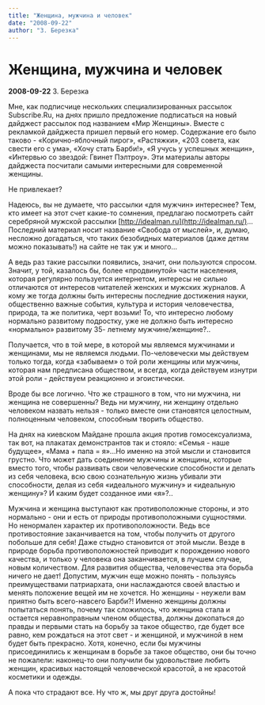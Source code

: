 ```yaml
---
title: "Женщина, мужчина и человек"
date: "2008-09-22"
author: "З. Березка"
---
```


# Женщина, мужчина и человек

**2008-09-22** З. Березка

Мне, как подписчице нескольких специализированных рассылок Subscribe.Ru, на днях пришло предложение подписаться на новый дайджест рассылок под названием «Мир Женщины». Вместе с рекламкой дайджеста пришел первый его номер. Содержание его было таково - «Корично-яблочный пирог», «Растяжки», «203 совета, как свести его с ума», «Хочу стать Барби!», «Я учусь у успешных женщин», «Интервью со звездой: Гвинет Пэлтроу». Эти материалы авторы дайджеста посчитали самыми интересными для современной женщины.

Не привлекает?

Надеюсь, вы не думаете, что рассылки «для мужчин» интереснее? Тем, кто имеет на этот счет какие-то сомнения, предлагаю посмотреть сайт серебряной мужской рассылки [http://idealman.ru](http://idealman.ru/)... Последний материал носит название «Свобода от мыслей», и, думаю, несложно догадаться, что таких безобидных материалов (даже детям можно показывать!) на сайте не так уж и много...

А ведь раз такие рассылки появились, значит, они пользуются спросом. Значит, у той, казалось бы, более «продвинутой» части населения, которая регулярно пользуется интернетом, интересы не сильно отличаются от интересов читателей женских и мужских журналов. А кому же тогда должны быть интересны последние достижения науки, общественно важные события, культура и история человечества, природа, та же политика, черт возьми! То, что интересно любому нормально развитому подростку, уже не должно быть интересно «нормально» развитому 35- летнему мужчине/женщине?..

Получается, что в той мере, в которой мы являемся мужчинами и женщинами, мы не являемся людьми. По-человечески мы действуем только тогда, когда «забываем» о той роли женщины или мужчины, которая нам предписана обществом, и всегда, когда действуем изнутри этой роли - действуем реакционно и эгоистически.

Вроде бы все логично. Что же страшного в том, что ни мужчина, ни женщина не совершенны? Ведь ни мужчину, ни женщину отдельно человеком назвать нельзя - только вместе они становятся целостным, полноценным человеком, способным творить общество.

На днях на киевском Майдане прошла акция против гомосексуализма, так вот, на плакатах демонстрантов так и стояло: «Семья - наше будущее», «Мама + папа = я»...Но именно на этой мысли и становится грустно. Что может дать соединение мужчины и женщины, которые вместо того, чтобы развивать свои человеческие способности и делать из себя человека, всю свою сознательную жизнь убивали эти способности, делая из себя «идеального мужчину» и «идеальную женщину»? И каким будет созданное ими «я»?..

Мужчина и женщина выступают как противоположные стороны, и это нормально - они и есть от природы противоположными сущностями. Но ненормален характер их противоположности. Ведь все противостояние заканчивается на том, чтобы получить от другого побольше для себя! Даже стыдно становится от этой мысли. Везде в природе борьба противоположностей приводит к порождению нового качества, и только у человека она заканчивается, в лучшем случае, новым количеством. Для развития общества, человечества эта борьба ничего не дает! Допустим, мужчин еще можно понять - пользуясь преимуществами патриархата, они наслаждаются своей властью и менять положение вещей им не хочется. Но женщины - неужели вам приятно быть всего-навсего Барби?! Именно женщины должны попытаться понять, почему так сложилось, что женщина стала и остается неравноправным членом общества, должны докопаться до правды и первыми стать на борьбу за такое общество, где будет все равно, кем рождаться на этот свет - и женщиной, и мужчиной в нем будет быть прекрасно. Хотя, конечно, если бы мужчины присоединились к женщинам в борьбе за такое общество, они бы точно не пожалели: наконец-то они получили бы удовольствие любить женщин, красивых настоящей человеческой красотой, а не красотой косметики и одежды.

А пока что страдают все. Ну что ж, мы друг друга достойны!
